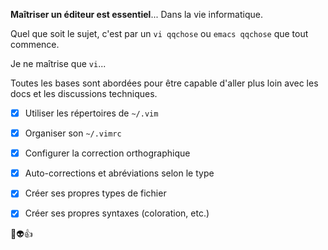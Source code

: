 
[//]: # "----------------------------------------------------------------------"

[//]: # (----------------------------------------------------------------------)

<b>Maîtriser un éditeur est essentiel</b>... Dans la vie informatique.

Quel que soit le sujet, c'est par un <code>vi qqchose</code> ou <code>emacs
qqchose</code> que tout commence.

Je ne maîtrise que <code>vi</code>...

Toutes les bases sont abordées pour être capable d'aller plus loin avec les docs
et les discussions techniques.



- [x] Utiliser les répertoires de <code>~/.vim</code>
- [x] Organiser son <code>~/.vimrc</code>
- [x] Configurer la  correction orthographique
- [x] Auto-corrections et abréviations selon le type
- [x] Créer ses propres types de fichier
- [x] Créer ses propres syntaxes (coloration, etc.)




:metal::alien::+1:

